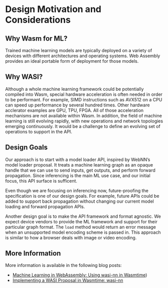 # Design Motivation and Considerations

## Why Wasm for ML?
Trained machine learning models are typically deployed on a variety of devices with different
architectures and operating systems. Web Assembly provides an ideal portable form of deployment for
those models. 

## Why WASI?
Although a whole machine learning framework could be potentially compiled into Wasm, special
hardware acceleration is often needed in order to be performant. For example, SIMD instructions such
as AVX512 on a CPU can speed up performance by several hundred times. Other hardware acclerator
examples are GPU, TPU, FPGA. All of those acceleration mechanisms are not available within Wasm. In
addition, the field of machine learning is still evolving rapidly, with new operations and network
topologies emerging continuously. It would be a challenge to define an evolving set of operations to
support in the API. 

## Design Goals
Our approach is to start with a model loader API, inspired by WebNN’s model loader proposal. It
treats a machine learning graph as an opaque handle that we can use to send inputs, get outputs, and
perform forward propagation. Since inferencing is the main ML use case, and our initial focus, this
API surface is sufficent. 

Even though we are focusing on inferencing now, future-proofing the specification is one of our
design goals. For example, future APIs could be added to support back propagation without changing
our current model loading and forward propagation APIs.

Another design goal is to make the API framework and format agnostic. We expect device vendors to
provide the ML framework and support for their particular graph format. The `load` method would
return an error message when an unsupported model encoding scheme is passed in. This approach is
similar to how a browser deals with image or video encoding.

## More Information
More information is available in the following blog posts:
 - [Machine Learning in WebAssembly: Using wasi-nn in
   Wasmtime](https://bytecodealliance.org/articles/using-wasi-nn-in-wasmtime))
 - [Implementing a WASI Proposal in Wasmtime:
   wasi-nn](https://bytecodealliance.org/articles/implementing-wasi-nn-in-wasmtime)
